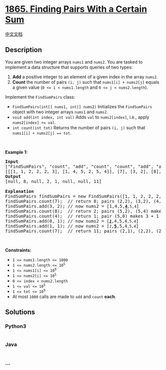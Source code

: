 # [1865. Finding Pairs With a Certain Sum](https://leetcode.com/problems/finding-pairs-with-a-certain-sum)

[中文文档](/solution/1800-1899/1865.Finding%20Pairs%20With%20a%20Certain%20Sum/README.md)

## Description

<p>You are given two integer arrays <code>nums1</code> and <code>nums2</code>. You are tasked to implement a data structure that supports queries of two types:</p>

<ol>
	<li><strong>Add</strong> a positive integer to an element of a given index in the array <code>nums2</code>.</li>
	<li><strong>Count</strong> the number of pairs <code>(i, j)</code> such that <code>nums1[i] + nums2[j]</code> equals a given value (<code>0 &lt;= i &lt; nums1.length</code> and <code>0 &lt;= j &lt; nums2.length</code>).</li>
</ol>

<p>Implement the <code>FindSumPairs</code> class:</p>

<ul>
	<li><code>FindSumPairs(int[] nums1, int[] nums2)</code> Initializes the <code>FindSumPairs</code> object with two integer arrays <code>nums1</code> and <code>nums2</code>.</li>
	<li><code>void add(int index, int val)</code> Adds <code>val</code> to <code>nums2[index]</code>, i.e., apply <code>nums2[index] += val</code>.</li>
	<li><code>int count(int tot)</code> Returns the number of pairs <code>(i, j)</code> such that <code>nums1[i] + nums2[j] == tot</code>.</li>
</ul>

<p>&nbsp;</p>
<p><strong>Example 1:</strong></p>

<pre>
<strong>Input</strong>
[&quot;FindSumPairs&quot;, &quot;count&quot;, &quot;add&quot;, &quot;count&quot;, &quot;count&quot;, &quot;add&quot;, &quot;add&quot;, &quot;count&quot;]
[[[1, 1, 2, 2, 2, 3], [1, 4, 5, 2, 5, 4]], [7], [3, 2], [8], [4], [0, 1], [1, 1], [7]]
<strong>Output</strong>
[null, 8, null, 2, 1, null, null, 11]

<strong>Explanation</strong>
FindSumPairs findSumPairs = new FindSumPairs([1, 1, 2, 2, 2, 3], [1, 4, 5, 2, 5, 4]);
findSumPairs.count(7);  // return 8; pairs (2,2), (3,2), (4,2), (2,4), (3,4), (4,4) make 2 + 5 and pairs (5,1), (5,5) make 3 + 4
findSumPairs.add(3, 2); // now nums2 = [1,4,5,<strong><u>4</u></strong><code>,5,4</code>]
findSumPairs.count(8);  // return 2; pairs (5,2), (5,4) make 3 + 5
findSumPairs.count(4);  // return 1; pair (5,0) makes 3 + 1
findSumPairs.add(0, 1); // now nums2 = [<strong><u><code>2</code></u></strong>,4,5,4<code>,5,4</code>]
findSumPairs.add(1, 1); // now nums2 = [<code>2</code>,<strong><u>5</u></strong>,5,4<code>,5,4</code>]
findSumPairs.count(7);  // return 11; pairs (2,1), (2,2), (2,4), (3,1), (3,2), (3,4), (4,1), (4,2), (4,4) make 2 + 5 and pairs (5,3), (5,5) make 3 + 4
</pre>

<p>&nbsp;</p>
<p><strong>Constraints:</strong></p>

<ul>
	<li><code>1 &lt;= nums1.length &lt;= 1000</code></li>
	<li><code>1 &lt;= nums2.length &lt;= 10<sup>5</sup></code></li>
	<li><code>1 &lt;= nums1[i] &lt;= 10<sup>9</sup></code></li>
	<li><code>1 &lt;= nums2[i] &lt;= 10<sup>5</sup></code></li>
	<li><code>0 &lt;= index &lt; nums2.length</code></li>
	<li><code>1 &lt;= val &lt;= 10<sup>5</sup></code></li>
	<li><code>1 &lt;= tot &lt;= 10<sup>9</sup></code></li>
	<li>At most <code>1000</code> calls are made to <code>add</code> and <code>count</code> <strong>each</strong>.</li>
</ul>


## Solutions

<!-- tabs:start -->

### **Python3**

```python

```

### **Java**

```java

```

### **...**

```

```

<!-- tabs:end -->

